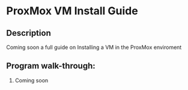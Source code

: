 <h1>ProxMox VM Install Guide</h1>

<h2>Description</h2>
Coming soon a full guide on Installing a VM in the ProxMox enviroment
<br/>


<h2>Program walk-through:</h2>

1. Coming soon<br>

  
